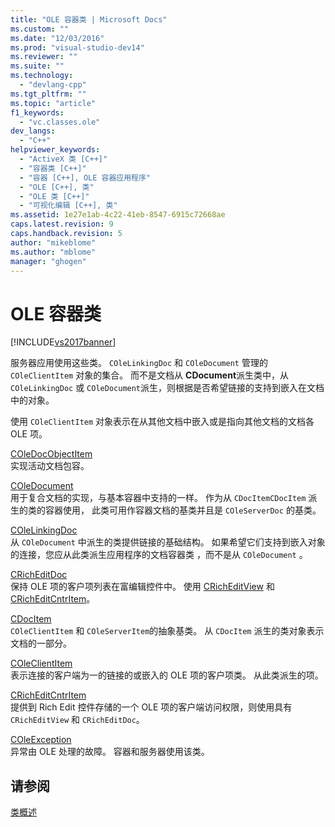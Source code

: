 ```yaml
---
title: "OLE 容器类 | Microsoft Docs"
ms.custom: ""
ms.date: "12/03/2016"
ms.prod: "visual-studio-dev14"
ms.reviewer: ""
ms.suite: ""
ms.technology: 
  - "devlang-cpp"
ms.tgt_pltfrm: ""
ms.topic: "article"
f1_keywords: 
  - "vc.classes.ole"
dev_langs: 
  - "C++"
helpviewer_keywords: 
  - "ActiveX 类 [C++]"
  - "容器类 [C++]"
  - "容器 [C++], OLE 容器应用程序"
  - "OLE [C++], 类"
  - "OLE 类 [C++]"
  - "可视化编辑 [C++], 类"
ms.assetid: 1e27e1ab-4c22-41eb-8547-6915c72668ae
caps.latest.revision: 9
caps.handback.revision: 5
author: "mikeblome"
ms.author: "mblome"
manager: "ghogen"
---
```

# OLE 容器类
[!INCLUDE[vs2017banner](../assembler/inline/includes/vs2017banner.md)]

服务器应用使用这些类。  `COleLinkingDoc` 和 `COleDocument` 管理的 `COleClientItem` 对象的集合。  而不是文档从 **CDocument**派生类中，从 `COleLinkingDoc` 或 `COleDocument`派生，则根据是否希望链接的支持到嵌入在文档中的对象。  
  
 使用 `COleClientItem` 对象表示在从其他文档中嵌入或是指向其他文档的文档各 OLE 项。  
  
 [COleDocObjectItem](../mfc/reference/coledocobjectitem-class.md)  
 实现活动文档包容。  
  
 [COleDocument](../mfc/reference/coledocument-class.md)  
 用于复合文档的实现，与基本容器中支持的一样。  作为从 `CDocItemCDocItem` 派生的类的容器使用，  此类可用作容器文档的基类并且是 `COleServerDoc` 的基类。  
  
 [COleLinkingDoc](../mfc/reference/colelinkingdoc-class.md)  
 从 `COleDocument` 中派生的类提供链接的基础结构。  如果希望它们支持到嵌入对象的连接，您应从此类派生应用程序的文档容器类 ，而不是从 `COleDocument` 。  
  
 [CRichEditDoc](../mfc/reference/cricheditdoc-class.md)  
 保持 OLE 项的客户项列表在富编辑控件中。  使用 [CRichEditView](../mfc/reference/cricheditview-class.md) 和 [CRichEditCntrItem](../mfc/reference/cricheditcntritem-class.md)。  
  
 [CDocItem](../mfc/reference/cdocitem-class.md)  
 `COleClientItem` 和 `COleServerItem`的抽象基类。  从 `CDocItem` 派生的类对象表示文档的一部分。  
  
 [COleClientItem](../mfc/reference/coleclientitem-class.md)  
 表示连接的客户端为一的链接的或嵌入的 OLE 项的客户项类。  从此类派生的项。  
  
 [CRichEditCntrItem](../mfc/reference/cricheditcntritem-class.md)  
 提供到 Rich Edit 控件存储的一个 OLE 项的客户端访问权限，则使用具有 `CRichEditView` 和 `CRichEditDoc`。  
  
 [COleException](../mfc/reference/coleexception-class.md)  
 异常由 OLE 处理的故障。  容器和服务器使用该类。  
  
## 请参阅  
 [类概述](../mfc/class-library-overview.md)